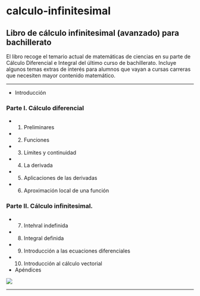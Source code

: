 # calculo-infinitesimal

## Libro de cálculo infinitesimal (avanzado) para bachillerato

El libro recoge el temario actual de matemáticas de ciencias en su parte de Cálculo Diferencial e Integral del último curso de bachillerato. Incluye algunos temas extras de interés para alumnos que vayan a cursas carreras que necesiten mayor contenido matemático.

__________________

-  Introducción
### Parte I. Cálculo diferencial
- 1. Preliminares
- 2. Funciones
- 3. Límites y continuidad
- 4. La derivada
- 5. Aplicaciones de las derivadas
- 6. Aproximación local de una función
### Parte II. Cálculo infinitesimal.
- 7. Intehral indefinida
- 8. Integral definida
- 9. Introducción a las ecuaciones diferenciales
- 10. Introducción al cálculo vectorial
-  Apéndices

![](https://github.com/igvaori/calculo-infinitesimal/blob/master/IMPRENTA/muestra.jpg)

__________________
